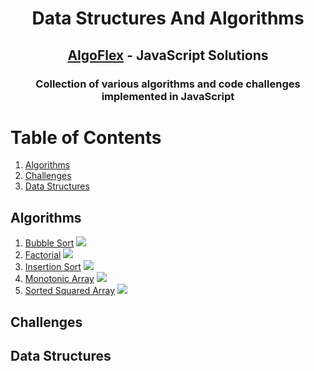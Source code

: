 <div align="center">
<!-- Title: -->
  <h1>Data Structures And Algorithms</h1>
  <h2><a href="https://github.com/AlgoFlex/javascript-solutions">AlgoFlex</a> - JavaScript Solutions</h2>

<!-- Short description: -->
<h3>Collection of various algorithms and code challenges implemented in JavaScript</h3>
</div>

# Table of Contents

1. [Algorithms](#algorithms)
2. [Challenges](#challenges)
3. [Data Structures](#data_structures)

<div id="algorithms"></div>

## Algorithms

1. [Bubble Sort](https://github.com/AlgoFlex/javascript-solutions/blob/main/algorithms/sorting/bubbleSort/bubbleSort.js) <img src="https://img.shields.io/badge/-Easy-brightgreen" />
1. [Factorial](https://github.com/AlgoFlex/javascript-solutions/tree/master/algorithms/recursion/factorial) <img src="https://img.shields.io/badge/-Easy-brightgreen" />
1. [Insertion Sort](https://github.com/AlgoFlex/javascript-solutions/blob/main/algorithms/sorting/insertion-sort/insertion-sort.js) <img src="https://img.shields.io/badge/-Easy-brightgreen" />
1. [Monotonic Array](https://github.com/AlgoFlex/javascript-solutions/blob/main/algorithms/sorting/monotonic-array/monotonic-array.js) <img src="https://img.shields.io/badge/-Easy-brightgreen" />
1. [Sorted Squared Array](https://github.com/AlgoFlex/javascript-solutions/blob/main/algorithms/sorted-squared-array/sorted-squared-array.js) <img src="https://img.shields.io/badge/-Easy-brightgreen" />

<div id="challenges"></div>

## Challenges

<div id="data_structures"></div>

## Data Structures
